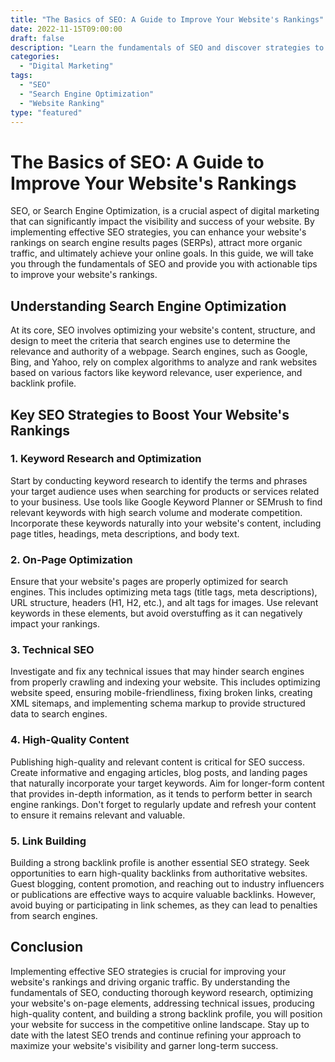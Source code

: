 ```yaml
---
title: "The Basics of SEO: A Guide to Improve Your Website's Rankings"
date: 2022-11-15T09:00:00
draft: false
description: "Learn the fundamentals of SEO and discover strategies to enhance your website's visibility and increase organic traffic."
categories:
  - "Digital Marketing"
tags:
  - "SEO"
  - "Search Engine Optimization"
  - "Website Ranking"
type: "featured"
---
```


# The Basics of SEO: A Guide to Improve Your Website's Rankings

SEO, or Search Engine Optimization, is a crucial aspect of digital marketing that can significantly impact the visibility and success of your website. By implementing effective SEO strategies, you can enhance your website's rankings on search engine results pages (SERPs), attract more organic traffic, and ultimately achieve your online goals. In this guide, we will take you through the fundamentals of SEO and provide you with actionable tips to improve your website's rankings.

## Understanding Search Engine Optimization

At its core, SEO involves optimizing your website's content, structure, and design to meet the criteria that search engines use to determine the relevance and authority of a webpage. Search engines, such as Google, Bing, and Yahoo, rely on complex algorithms to analyze and rank websites based on various factors like keyword relevance, user experience, and backlink profile.

## Key SEO Strategies to Boost Your Website's Rankings

### 1. Keyword Research and Optimization

Start by conducting keyword research to identify the terms and phrases your target audience uses when searching for products or services related to your business. Use tools like Google Keyword Planner or SEMrush to find relevant keywords with high search volume and moderate competition. Incorporate these keywords naturally into your website's content, including page titles, headings, meta descriptions, and body text.

### 2. On-Page Optimization

Ensure that your website's pages are properly optimized for search engines. This includes optimizing meta tags (title tags, meta descriptions), URL structure, headers (H1, H2, etc.), and alt tags for images. Use relevant keywords in these elements, but avoid overstuffing as it can negatively impact your rankings.

### 3. Technical SEO

Investigate and fix any technical issues that may hinder search engines from properly crawling and indexing your website. This includes optimizing website speed, ensuring mobile-friendliness, fixing broken links, creating XML sitemaps, and implementing schema markup to provide structured data to search engines.

### 4. High-Quality Content

Publishing high-quality and relevant content is critical for SEO success. Create informative and engaging articles, blog posts, and landing pages that naturally incorporate your target keywords. Aim for longer-form content that provides in-depth information, as it tends to perform better in search engine rankings. Don't forget to regularly update and refresh your content to ensure it remains relevant and valuable.

### 5. Link Building

Building a strong backlink profile is another essential SEO strategy. Seek opportunities to earn high-quality backlinks from authoritative websites. Guest blogging, content promotion, and reaching out to industry influencers or publications are effective ways to acquire valuable backlinks. However, avoid buying or participating in link schemes, as they can lead to penalties from search engines.

## Conclusion

Implementing effective SEO strategies is crucial for improving your website's rankings and driving organic traffic. By understanding the fundamentals of SEO, conducting thorough keyword research, optimizing your website's on-page elements, addressing technical issues, producing high-quality content, and building a strong backlink profile, you will position your website for success in the competitive online landscape. Stay up to date with the latest SEO trends and continue refining your approach to maximize your website's visibility and garner long-term success.
